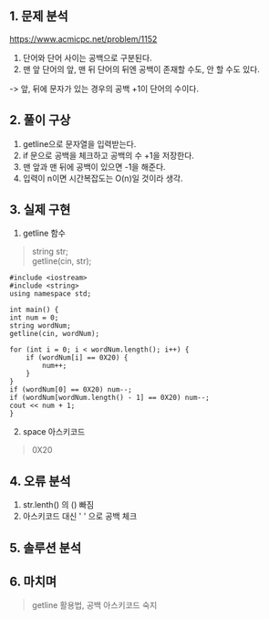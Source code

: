 ## 1. 문제 분석   

<https://www.acmicpc.net/problem/1152>  
1. 단어와 단어 사이는 공백으로 구분된다.
2. 맨 앞 단어의 앞, 맨 뒤 단어의 뒤엔 공백이 존재할 수도, 안 할 수도 있다.

-> 앞, 뒤에 문자가 있는 경우의 공백 +1이 단어의 수이다.
     
## 2. 풀이 구상   

1. getline으로 문자열을 입력받는다.
2. if 문으로 공백을 체크하고 공백의 수 +1을 저장한다.
3. 맨 앞과 맨 뒤에 공백이 있으면 -1을 해준다.
4. 입력이 n이면 시간복잡도는 O(n)일 것이라 생각.
      
## 3. 실제 구현   

1. getline 함수
> string str;  
getline(cin, str);  

    
    #include <iostream>
    #include <string>
    using namespace std;

    int main() {
	int num = 0;
	string wordNum;
	getline(cin, wordNum);

	for (int i = 0; i < wordNum.length(); i++) {
		if (wordNum[i] == 0X20) {
			num++;
		}
	}
	if (wordNum[0] == 0X20) num--;
	if (wordNum[wordNum.length() - 1] == 0X20) num--;
	cout << num + 1;
    }

2. space 아스키코드
> 0X20
     
## 4. 오류 분석

1. str.lenth() 의 () 빠짐
2. 아스키코드 대신 ' ' 으로 공백 체크

## 5. 솔루션 분석
        
    

## 6. 마치며

> getline 활용법, 공백 아스키코드 숙지
